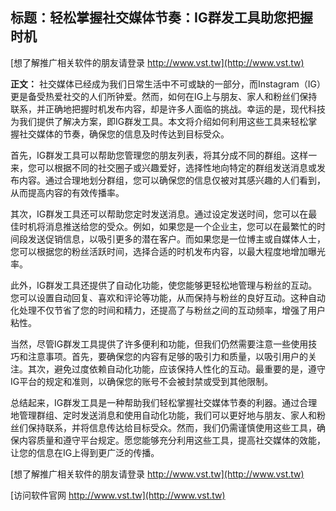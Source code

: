 ## **标题：轻松掌握社交媒体节奏：IG群发工具助您把握时机**

[想了解推广相关软件的朋友请登录 http://www.vst.tw](http://www.vst.tw)

**正文：**
社交媒体已经成为我们日常生活中不可或缺的一部分，而Instagram（IG）更是备受热爱社交的人们所钟爱。然而，如何在IG上与朋友、家人和粉丝们保持联系，并正确地把握时机发布内容，却是许多人面临的挑战。幸运的是，现代科技为我们提供了解决方案，即IG群发工具。本文将介绍如何利用这些工具来轻松掌握社交媒体的节奏，确保您的信息及时传达到目标受众。

首先，IG群发工具可以帮助您管理您的朋友列表，将其分成不同的群组。这样一来，您可以根据不同的社交圈子或兴趣爱好，选择性地向特定的群组发送消息或发布内容。通过合理地划分群组，您可以确保您的信息仅被对其感兴趣的人们看到，从而提高内容的有效传播率。

其次，IG群发工具还可以帮助您定时发送消息。通过设定发送时间，您可以在最佳时机将消息推送给您的受众。例如，如果您是一个企业主，您可以在最繁忙的时间段发送促销信息，以吸引更多的潜在客户。而如果您是一位博主或自媒体人士，您可以根据您的粉丝活跃时间，选择合适的时机发布内容，以最大程度地增加曝光率。

此外，IG群发工具还提供了自动化功能，使您能够更轻松地管理与粉丝的互动。您可以设置自动回复、喜欢和评论等功能，从而保持与粉丝的良好互动。这种自动化处理不仅节省了您的时间和精力，还提高了与粉丝之间的互动频率，增强了用户粘性。

当然，尽管IG群发工具提供了许多便利和功能，但我们仍然需要注意一些使用技巧和注意事项。首先，要确保您的内容有足够的吸引力和质量，以吸引用户的关注。其次，避免过度依赖自动化功能，应该保持人性化的互动。最重要的是，遵守IG平台的规定和准则，以确保您的账号不会被封禁或受到其他限制。

总结起来，IG群发工具是一种帮助我们轻松掌握社交媒体节奏的利器。通过合理地管理群组、定时发送消息和使用自动化功能，我们可以更好地与朋友、家人和粉丝们保持联系，并将信息传达给目标受众。然而，我们仍需谨慎使用这些工具，确保内容质量和遵守平台规定。愿您能够充分利用这些工具，提高社交媒体的效能，让您的信息在IG上得到更广泛的传播。

[想了解推广相关软件的朋友请登录 http://www.vst.tw](http://www.vst.tw)


[访问软件官网 http://www.vst.tw](http://www.vst.tw)
